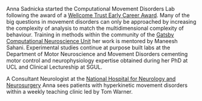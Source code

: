 Anna Sadnicka started the Computational Movement Disorders Lab following the award of a [Wellcome Trust Early Career Award](https://wellcome.org/grant-funding/guidance/discovery-research-schemes-remit).  Many of the big questions in movement disorders can only be approached by increasing the complexity of analysis to match the multidimensional complexity of behaviour.  Training in methods within the community of the [Gatsby Computational Neuroscience Unit](https://www.ucl.ac.uk/gatsby/gatsby-computational-neuroscience-unit) her work is mentored by Maneesh Sahani. Experimental studies continue at purpose built labs at the Department of Motor Neuroscience and Movement Disorders cementing motor control and neurophysiology expertise obtained during her PhD at UCL and Clinical Lectureship at SGUL.  

A Consultant Neurologist at the [National Hospital for Neurology and Neurosurgery](https://www.uclh.nhs.uk/our-services/find-consultant/dr-anna-sadnicka) Anna sees patients with hyperkinetic movement disorders within a weekly teaching clinic led by Tom Warner.  